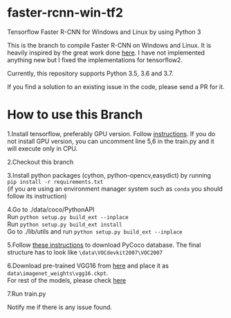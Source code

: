 # faster-rcnn-win-tf2
Tensorflow Faster R-CNN for Windows and Linux by using Python 3

This is the branch to compile Faster R-CNN on Windows and Linux. It is heavily inspired by the great work done [here](https://github.com/dBeker/Faster-RCNN-TensorFlow-Python3). I have not implemented anything new but I fixed the implementations for tensorflow2.

Currently, this repository supports Python 3.5, 3.6 and 3.7.

If you find a solution to an existing issue in the code, please send a PR for it.

# How to use this Branch
1.Install tensorflow, preferably GPU version. Follow [instructions]( https://www.tensorflow.org/install/install_windows). If you do not install GPU version, you can uncomment line 5,6 in the train.py and it will execute only in CPU.

2.Checkout this branch

3.Install python packages (cython, python-opencv,easydict) by running  
`pip install -r requirements.txt`  
(if you are using an environment manager system such as `conda` you should follow its instruction)

4.Go to ./data/coco/PythonAPI  
Run `python setup.py build_ext --inplace`  
Run `python setup.py build_ext install`  
Go to ./lib/utils and run `python setup.py build_ext --inplace`

5.Follow [these instructions](https://github.com/rbgirshick/py-faster-rcnn#beyond-the-demo-installation-for-training-and-testing-models) to download PyCoco database. The final structure has to look like
`\data\VOCdevkit2007\VOC2007`

6.Download pre-trained VGG16 from [here](http://download.tensorflow.org/models/vgg_16_2016_08_28.tar.gz) and place it as `data\imagenet_weights\vgg16.ckpt`.  
For rest of the models, please check [here](https://github.com/tensorflow/models/tree/master/research/slim#pre-trained-models)

7.Run train.py

Notify me if there is any issue found.
